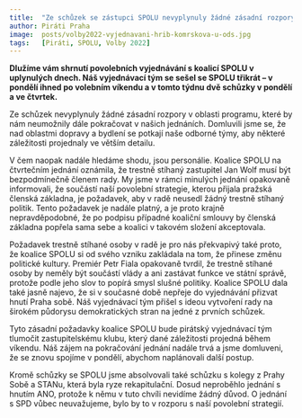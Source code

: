 ```yaml
---
title:  "Ze schůzek se zástupci SPOLU nevyplynuly žádné zásadní rozpory v oblasti programu. Trváme na požadavku, aby v radě nebyli trestně stíhaní lidé"
author: Piráti Praha
image:  posts/volby2022-vyjednavani-hrib-komrskova-u-ods.jpg
tags:   [Piráti, SPOLU, Volby 2022]
---
```


**Dlužíme vám shrnutí povolebních vyjednávání s koalicí SPOLU v uplynulých dnech. Náš vyjednávací tým se sešel se SPOLU třikrát – v pondělí ihned po volebním víkendu a v tomto týdnu dvě schůzky v pondělí a ve čtvrtek.**

Ze schůzek nevyplynuly žádné zásadní rozpory v oblasti programu, které by nám neumožnily dále pokračovat v našich jednáních. Domluvili jsme se, že nad oblastmi dopravy a bydlení se potkají naše odborné týmy, aby některé záležitosti projednaly ve větším detailu.

V čem naopak nadále hledáme shodu, jsou personálie. Koalice SPOLU na čtvrtečním jednání oznámila, že trestně stíhaný zastupitel Jan Wolf musí být bezpodmínečně členem rady. My jsme v rámci minulých jednání opakovaně informovali, že součástí naší povolební strategie, kterou přijala pražská členská základna, je požadavek, aby v radě neusedl žádný trestně stíhaný politik. Tento požadavek je nadále platný, a je proto krajně nepravděpodobné, že po podpisu případné koaliční smlouvy by členská základna popřela sama sebe a koalici v takovém složení akceptovala.

Požadavek trestně stíhané osoby v radě je pro nás překvapivý také proto, že koalice SPOLU si od svého vzniku zakládala na tom, že přinese změnu politické kultury. Premiér Petr Fiala opakovaně tvrdil, že trestně stíhané osoby by neměly být součástí vlády a ani zastávat funkce ve státní správě, protože podle jeho slov to popírá smysl slušné politiky.
Koalice SPOLU dala také jasně najevo, že si v současné době nepřeje do vyjednávání přizvat hnutí Praha sobě. Náš vyjednávací tým přišel s ideou vytvoření rady na širokém půdorysu demokratických stran na jedné z prvních schůzek.

Tyto zásadní požadavky koalice SPOLU bude pirátský vyjednávací tým tlumočit zastupitelskému klubu, který dané záležitosti projedná během víkendu. Náš zájem na pokračování jednání nadále trvá a jsme domluveni, že se znovu spojíme v pondělí, abychom naplánovali další postup.

Kromě schůzky se SPOLU jsme absolvovali také schůzku s kolegy z Prahy Sobě a STANu, která byla ryze rekapitulační. Dosud neproběhlo jednání s hnutím ANO, protože k němu v tuto chvíli nevidíme žádný důvod. O jednání s SPD vůbec neuvažujeme, bylo by to v rozporu s naší povolební strategií.


